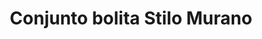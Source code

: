 ---
title: Conjunto bolita Stilo Murano
date: 
draft: false

# descripcion
description : Conjunto de aros y dije (no incluye cadena - podés adquirirla aparte). En plata 925 y cristal estilo murano. 

materials: Plata 925

color: 

dimensions: Aros largo 3,00 cm. Dije 2,50 x 1,50 cm

code: 06-18-1047

type: "Conjuntos"

categories: []

price: $4.410,00

price_eftvo: $3.750,00

# Images
# first image will be shown in the product page
images:
  # - image: "images/path_to_image"
  # La ubicacion de las imagenes es imagenes/Conjuntos/Conjuntos.Aros y Dije/06-18-1047-conjunto-bolita-stilo-murano
  - image: "./images/conjuntos/aros_y_dije/06-18-1047-conjunto-bolita-stilo-murano_a.jpg"
  - image: "./images/conjuntos/aros_y_dije/06-18-1047-conjunto-bolita-stilo-murano_b.jpg"
---